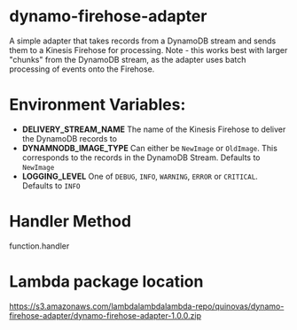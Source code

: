 # dynamo-firehose-adapter
A simple adapter that takes records from a DynamoDB stream and sends them to a Kinesis Firehose for processing.
Note - this works best with larger "chunks" from the DynamoDB stream, as the adapter uses batch processing of events onto the Firehose.

# Environment Variables:
- **DELIVERY_STREAM_NAME** The name of the Kinesis Firehose to deliver the DynamoDB records to
- **DYNAMNODB_IMAGE_TYPE** Can either be `NewImage` or `OldImage`. This corresponds to the records in the DynamoDB Stream. Defaults to `NewImage`
- **LOGGING_LEVEL** One of `DEBUG`, `INFO`, `WARNING`, `ERROR` or `CRITICAL`. Defaults to `INFO`

# Handler Method
function.handler

# Lambda package location
https://s3.amazonaws.com/lambdalambdalambda-repo/quinovas/dynamo-firehose-adapter/dynamo-firehose-adapter-1.0.0.zip


